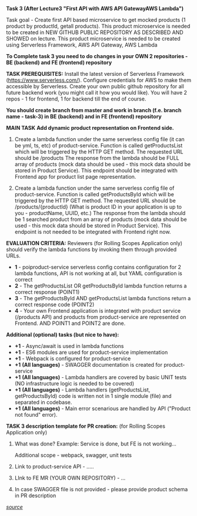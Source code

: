 
**Task 3 (After Lecture3 "First API with AWS API GatewayAWS Lambda")**  

Task goal - Create first API based microservice to get mocked products (1 product by productId, getall products).
This product microservice is needed to be created in NEW GITHUB PUBLIC REPOSITORY AS DESCRIBED AND SHOWED on lecture.
This product microservice is needed to be created using Serverless Framework, AWS API Gateway, AWS Lambda


**To Complete task 3 you need to do changes in your OWN 2 repositories - BE (backend) and FE (frontend) repository**


**TASK PREREQUISITES:**
Install the latest version of Serverless Framework (https://www.serverless.com/).
Configure credentials for AWS to make them accessible by Serverless.
Create your own public github repository for all future backend work (you might call it how you would like). You will have 2 repos - 1 for frontend, 1 for backend till the end of course.


**You should create branch from master and work in branch (f.e. branch name - task-3) in BE (backend) and in FE (frontend) repository**

**MAIN TASK**
**Add dynamic product representation on Frontend side.**

1. Create a lambda function under the same serverless config file (it can be yml, ts, etc) of product-service. Function is called getProductsList which will be triggered by the HTTP GET method.
The requested URL should be /products
The response from the lambda should be FULL array of products (mock data should be used - this mock data should be stored in Product Service).
This endpoint should be integrated with Frontend app for product list page representation.

2. Create a lambda function under the same serverless config file of product-service. Function is called getProductsById which will be triggered by the HTTP GET method.
The requested URL should be /products/{productId}   (What is product ID in your application is up to you - productName, UUID, etc.)
The response from the lambda should be 1 searched product from an array of products (mock data should be used - this mock data should be stored in Product Service).
This endpoint is not needed to be integrated with Frontend right now.


**EVALUATION CRITERIA:**
Reviewers (for Rolling Scopes Application only) should verify the lambda functions by invoking them through provided URLs.

- **1** - poiproduct-service serverless config contains configuration for 2 lambda functions, API is not working at all, but YAML configuration is correct
- **2** - The getProductsList OR getProductsById lambda function returns a correct response (POINT1)
- **3** - The getProductsById AND getProductsList lambda functions return a correct response code (POINT2)
- **4** - Your own Frontend application is integrated with product service (/products API) and products from product-service are represented on Frontend.  AND POINT1 and POINT2 are done.

**Additional (optional) tasks (but nice to have):**
- **+1** - Async/await is used in lambda functions
- **+1** - ES6 modules are used for product-service implementation
- **+1** - Webpack is configured for product-service
- **+1** **(All languages)** - SWAGGER documentation is created for product-service
- **+1** **(All languages)** - Lambda handlers are covered by basic UNIT tests (NO infrastructure logic is needed to be covered) 
- **+1** **(All languages)** - Lambda handlers (getProductsList, getProductsById) code is written not in 1 single module (file) and separated in codebase.
- **+1** **(All languages)** - Main error scenarious are handled by API ("Product not found" error).


**TASK 3 description template for PR creation:** (for Rolling Scopes Application only)

1. What was done? 
   Example:
   Service is done, but FE is not working...
   
   Additional scope - webpack, swagger, unit tests
2. Link to product-service API - .....
3. LInk to FE MR (YOUR OWN REPOSITORY) - ...

4. In case SWAGGER file is not provided - please provide product schema in PR description

*[source](https://github.com/EPAM-JS-Competency-center/cloud-development-course-initial/blob/main/task3-product-magamanent-api/task.md
)*